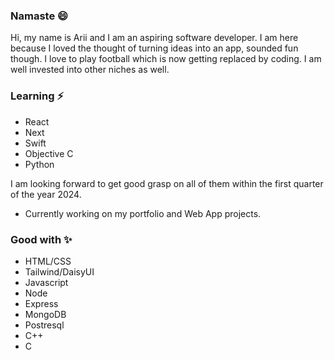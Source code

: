 ### Namaste 😄

<!--
**slama-pakhrin/slama-pakhrin** is a ✨ _special_ ✨ repository because its `README.md` (this file) appears on your GitHub profile.

Here are some ideas to get you started:

- 🔭 I’m currently working on ...
- 🌱 I’m currently learning ...
- 👯 I’m looking to collaborate on ...
- 🤔 I’m looking for help with ...
- 💬 Ask me about ...
- 📫 How to reach me: ...
- 😄 Pronouns: ...
- ⚡ Fun fact: ...
-->
Hi, my name is Arii and I am an aspiring software developer. I am here because I loved the thought of turning ideas into an app, sounded fun though.
I love to play football which is now getting replaced by coding. I am well invested into other niches as well.

### Learning ⚡

- React
- Next
- Swift
- Objective C
- Python
  
I am looking forward to get good grasp on all of them within the first quarter of the year 2024.
* Currently working on my portfolio and Web App projects.

### Good with ✨

- HTML/CSS
- Tailwind/DaisyUI
- Javascript
- Node
- Express
- MongoDB
- Postresql
- C++
- C

